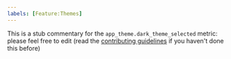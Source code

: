 ```yaml
---
labels: [Feature:Themes]
---
```


This is a stub commentary for the `app_theme.dark_theme_selected` metric: please feel free to edit (read the
[contributing guidelines](https://github.com/mozilla/glean-annotations/blob/main/CONTRIBUTING.md)
if you haven't done this before)

